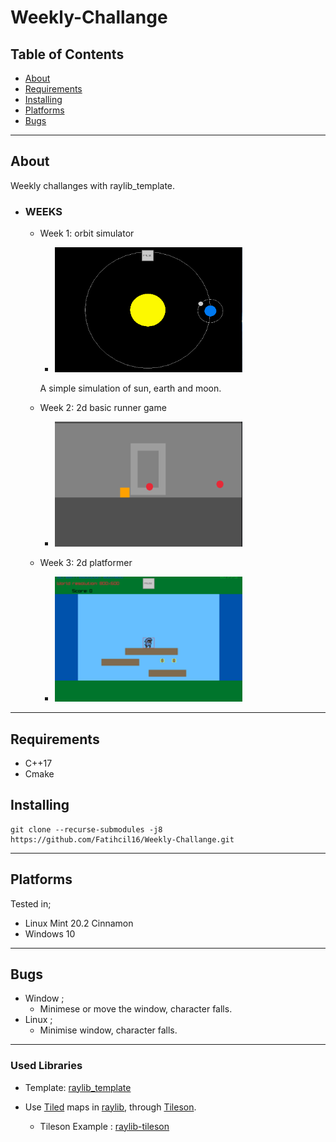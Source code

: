 # Weekly-Challange

## Table of Contents

- [About](#about)
- [Requirements](#requirements)
- [Installing](#installing)
- [Platforms](#platforms)
- [Bugs](#bugs)
---
## About <a name = "about"></a>
Weekly challanges with raylib_template.

- ### WEEKS <a name = "WEEKS"></a>
    - Week 1: orbit simulator
        - <img src="https://github.com/Fatihcil16/Weekly-Challange/blob/master/projectgifs/orbitsim.gif?raw=true" width="300" height="200" />
        A simple simulation of sun, earth and moon.
        
        
    - Week 2: 2d basic runner game
        - <img src="https://github.com/Fatihcil16/Weekly-Challange/blob/master/projectgifs/PlatformGame.gif?raw=true" width="300" height="200" />

    - Week 3: 2d platformer
        - <img src="https://github.com/Fatihcil16/Weekly-Challange/blob/master/projectgifs/Platformer.gif?raw=true" width="300" height="200" />
---
## Requirements <a name = "requirements"></a>
- C++17
- Cmake

## Installing <a name = "installing"></a>

``` 
git clone --recurse-submodules -j8 https://github.com/Fatihcil16/Weekly-Challange.git
```

---
## Platforms <a name = "platforms"></a>
Tested in;
- Linux Mint 20.2 Cinnamon 
- Windows 10
---
## Bugs <a name = "bugs"></a>
- Window ;
    - Minimese or move the window, character falls.
- Linux ;
    - Minimise window, character falls.

---
### Used Libraries

- Template:  [raylib_template](https://github.com/Fatihcil16/raylib_template)

- Use [Tiled](https://www.mapeditor.org) maps in [raylib](https://www.raylib.com/), through [Tileson](https://github.com/SSBMTonberry/tileson). 
    - Tileson Example : [raylib-tileson](https://github.com/RobLoach/raylib-tileson)

